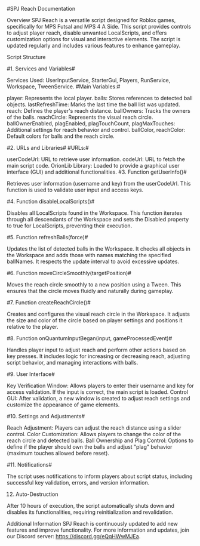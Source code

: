 #SPJ Reach Documentation



Overview
SPJ Reach is a versatile script designed for Roblox games, specifically for MPS Futsal and MPS 4 A Side. This script provides controls to adjust player reach, disable unwanted LocalScripts, and offers customization options for visual and interactive elements. The script is updated regularly and includes various features to enhance gameplay.

Script Structure

#1. Services and Variables#

Services Used: UserInputService, StarterGui, Players, RunService, Workspace, TweenService.
#Main Variables:#

player: Represents the local player.
balls: Stores references to detected ball objects.
lastRefreshTime: Marks the last time the ball list was updated.
reach: Defines the player's reach distance.
ballOwners: Tracks the owners of the balls.
reachCircle: Represents the visual reach circle.
ballOwnerEnabled, plagEnabled, plagTouchCount, plagMaxTouches: Additional settings for reach behavior and control.
ballColor, reachColor: Default colors for balls and the reach circle.

#2. URLs and Libraries#
#URLs:#

userCodeUrl: URL to retrieve user information.
codeUrl: URL to fetch the main script code.
OrionLib Library: Loaded to provide a graphical user interface (GUI) and additional functionalities.
#3. Function getUserInfo()#

Retrieves user information (username and key) from the userCodeUrl. This function is used to validate user input and access keys.

#4. Function disableLocalScripts()#

Disables all LocalScripts found in the Workspace. This function iterates through all descendants of the Workspace and sets the Disabled property to true for LocalScripts, preventing their execution.

#5. Function refreshBalls(force)#

Updates the list of detected balls in the Workspace. It checks all objects in the Workspace and adds those with names matching the specified ballNames. It respects the update interval to avoid excessive updates.

#6. Function moveCircleSmoothly(targetPosition)#

Moves the reach circle smoothly to a new position using a Tween. This ensures that the circle moves fluidly and naturally during gameplay.

#7. Function createReachCircle()#

Creates and configures the visual reach circle in the Workspace. It adjusts the size and color of the circle based on player settings and positions it relative to the player.

#8. Function onQuantumInputBegan(input, gameProcessedEvent)#

Handles player input to adjust reach and perform other actions based on key presses. It includes logic for increasing or decreasing reach, adjusting script behavior, and managing interactions with balls.

#9. User Interface#

Key Verification Window: Allows players to enter their username and key for access validation. If the input is correct, the main script is loaded.
Control GUI: After validation, a new window is created to adjust reach settings and customize the appearance of game elements.

#10. Settings and Adjustments#

Reach Adjustment: Players can adjust the reach distance using a slider control.
Color Customization: Allows players to change the color of the reach circle and detected balls.
Ball Ownership and Plag Control: Options to define if the player should own the balls and adjust "plag" behavior (maximum touches allowed before reset).

#11. Notifications#

The script uses notifications to inform players about script status, including successful key validation, errors, and version information.

12. Auto-Destruction

After 10 hours of execution, the script automatically shuts down and disables its functionalities, requiring reinitialization and revalidation.

Additional Information
SPJ Reach is continuously updated to add new features and improve functionality. For more information and updates, join our Discord server: https://discord.gg/eQqHWwMJEa.

